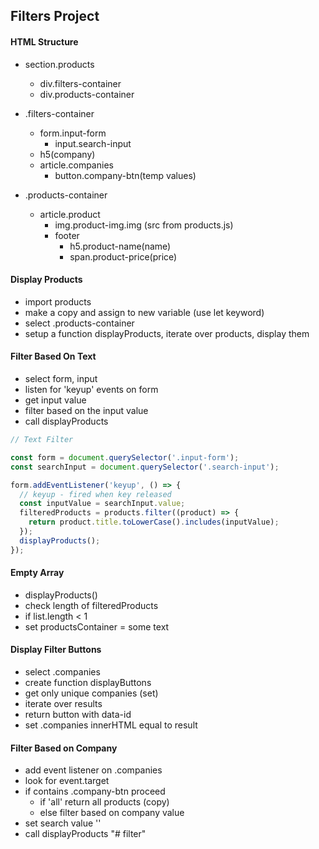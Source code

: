 ## Filters Project

#### HTML Structure

- section.products

  - div.filters-container
  - div.products-container

- .filters-container

  - form.input-form
    - input.search-input
  - h5(company)
  - article.companies
    - button.company-btn(temp values)

- .products-container
  - article.product
    - img.product-img.img (src from products.js)
    - footer
      - h5.product-name(name)
      - span.product-price(price)

#### Display Products

- import products
- make a copy and assign to new variable (use let keyword)
- select .products-container
- setup a function displayProducts, iterate over products, display them

#### Filter Based On Text

- select form, input
- listen for 'keyup' events on form
- get input value
- filter based on the input value
- call displayProducts

```js
// Text Filter

const form = document.querySelector('.input-form');
const searchInput = document.querySelector('.search-input');

form.addEventListener('keyup', () => {
  // keyup - fired when key released
  const inputValue = searchInput.value;
  filteredProducts = products.filter((product) => {
    return product.title.toLowerCase().includes(inputValue);
  });
  displayProducts();
});
```

#### Empty Array

- displayProducts()
- check length of filteredProducts
- if list.length < 1
- set productsContainer = some text

#### Display Filter Buttons

- select .companies
- create function displayButtons
- get only unique companies (set)
- iterate over results
- return button with data-id
- set .companies innerHTML equal to result

#### Filter Based on Company

- add event listener on .companies
- look for event.target
- if contains .company-btn proceed
  - if 'all' return all products (copy)
  - else filter based on company value
- set search value ''
- call displayProducts
"# filter" 
